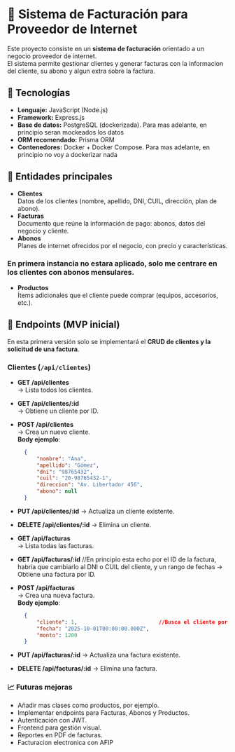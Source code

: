 # 🧾 Sistema de Facturación para Proveedor de Internet

Este proyecto consiste en un **sistema de facturación** orientado a un negocio proveedor de internet.  
El sistema permite gestionar clientes y generar facturas con la informacion del cliente, su abono y algun extra sobre la factura.

## 🚀 Tecnologías
- **Lenguaje:** JavaScript (Node.js)
- **Framework:** Express.js 
- **Base de datos:** PostgreSQL (dockerizada). Para mas adelante, en principio seran mockeados los datos
- **ORM recomendado:** Prisma ORM
- **Contenedores:** Docker + Docker Compose. Para mas adelante, en principio no voy a dockerizar nada

## 📌 Entidades principales

- **Clientes**  
  Datos de los clientes (nombre, apellido, DNI, CUIL, dirección, plan de abono).
- **Facturas**  
  Documento que reúne la información de pago: abonos, datos del negocio y cliente.
- **Abonos**  
  Planes de internet ofrecidos por el negocio, con precio y características.

### En primera instancia no estara aplicado, solo me centrare en los clientes con abonos mensulares.
- **Productos**  
  Ítems adicionales que el cliente puede comprar (equipos, accesorios, etc.).

## 📂 Endpoints (MVP inicial)

En esta primera versión solo se implementará el **CRUD de clientes y la solicitud de una factura**.

### Clientes (`/api/clientes`)

- **GET /api/clientes**  
  → Lista todos los clientes.

- **GET /api/clientes/:id**  
  → Obtiene un cliente por ID.

- **POST /api/clientes**  
  → Crea un nuevo cliente.  
   **Body ejemplo**:
  ```json
    {
        "nombre": "Ana",
        "apellido": "Gómez",
        "dni": "98765432",
        "cuil": "20-98765432-1",
        "direccion": "Av. Libertador 456",
        "abono": null
    }

- **PUT /api/clientes/:id**
  → Actualiza un cliente existente.

- **DELETE /api/clientes/:id**
  → Elimina un cliente.


- **GET /api/facturas**  
  → Lista todas las facturas.

- **GET /api/facturas/:id**    //En principio esta echo por el ID de la factura, habria que cambiarlo al DNI o CUIL del cliente, y un rango de fechas
  → Obtiene una factura por ID.

- **POST /api/facturas**  
  → Crea una nueva factura.  
   **Body ejemplo**:
  ```json
    {
        "cliente": 1,                          //Busca el cliente por el ID
        "fecha": "2025-10-01T00:00:00.000Z",
        "monto": 1200
    }

- **PUT /api/facturas/:id**
  → Actualiza una factura existente.

- **DELETE /api/facturas/:id**
  → Elimina una factura.


###  📈 Futuras mejoras
- Añadir mas clases como productos, por ejemplo.
- Implementar endpoints para Facturas, Abonos y Productos.
- Autenticación con JWT.
- Frontend para gestión visual.
- Reportes en PDF de facturas.
- Facturacion electronica con AFIP
